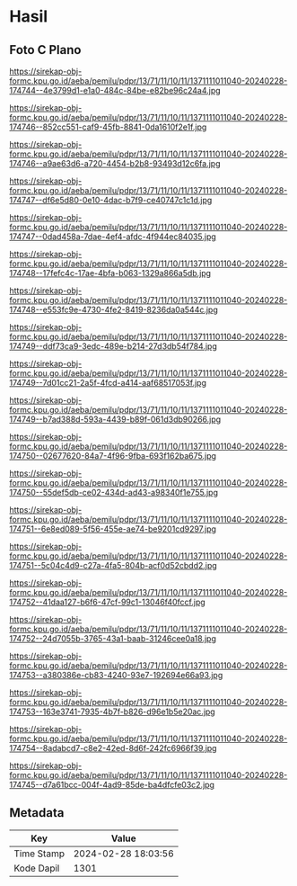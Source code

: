 # Hasil

## Foto C Plano

https://sirekap-obj-formc.kpu.go.id/aeba/pemilu/pdpr/13/71/11/10/11/1371111011040-20240228-174744--4e3799d1-e1a0-484c-84be-e82be96c24a4.jpg

https://sirekap-obj-formc.kpu.go.id/aeba/pemilu/pdpr/13/71/11/10/11/1371111011040-20240228-174746--852cc551-caf9-45fb-8841-0da1610f2e1f.jpg

https://sirekap-obj-formc.kpu.go.id/aeba/pemilu/pdpr/13/71/11/10/11/1371111011040-20240228-174746--a9ae63d6-a720-4454-b2b8-93493d12c6fa.jpg

https://sirekap-obj-formc.kpu.go.id/aeba/pemilu/pdpr/13/71/11/10/11/1371111011040-20240228-174747--df6e5d80-0e10-4dac-b7f9-ce40747c1c1d.jpg

https://sirekap-obj-formc.kpu.go.id/aeba/pemilu/pdpr/13/71/11/10/11/1371111011040-20240228-174747--0dad458a-7dae-4ef4-afdc-4f944ec84035.jpg

https://sirekap-obj-formc.kpu.go.id/aeba/pemilu/pdpr/13/71/11/10/11/1371111011040-20240228-174748--17fefc4c-17ae-4bfa-b063-1329a866a5db.jpg

https://sirekap-obj-formc.kpu.go.id/aeba/pemilu/pdpr/13/71/11/10/11/1371111011040-20240228-174748--e553fc9e-4730-4fe2-8419-8236da0a544c.jpg

https://sirekap-obj-formc.kpu.go.id/aeba/pemilu/pdpr/13/71/11/10/11/1371111011040-20240228-174749--ddf73ca9-3edc-489e-b214-27d3db54f784.jpg

https://sirekap-obj-formc.kpu.go.id/aeba/pemilu/pdpr/13/71/11/10/11/1371111011040-20240228-174749--7d01cc21-2a5f-4fcd-a414-aaf68517053f.jpg

https://sirekap-obj-formc.kpu.go.id/aeba/pemilu/pdpr/13/71/11/10/11/1371111011040-20240228-174749--b7ad388d-593a-4439-b89f-061d3db90266.jpg

https://sirekap-obj-formc.kpu.go.id/aeba/pemilu/pdpr/13/71/11/10/11/1371111011040-20240228-174750--02677620-84a7-4f96-9fba-693f162ba675.jpg

https://sirekap-obj-formc.kpu.go.id/aeba/pemilu/pdpr/13/71/11/10/11/1371111011040-20240228-174750--55def5db-ce02-434d-ad43-a98340f1e755.jpg

https://sirekap-obj-formc.kpu.go.id/aeba/pemilu/pdpr/13/71/11/10/11/1371111011040-20240228-174751--6e8ed089-5f56-455e-ae74-be9201cd9297.jpg

https://sirekap-obj-formc.kpu.go.id/aeba/pemilu/pdpr/13/71/11/10/11/1371111011040-20240228-174751--5c04c4d9-c27a-4fa5-804b-acf0d52cbdd2.jpg

https://sirekap-obj-formc.kpu.go.id/aeba/pemilu/pdpr/13/71/11/10/11/1371111011040-20240228-174752--41daa127-b6f6-47cf-99c1-13046f40fccf.jpg

https://sirekap-obj-formc.kpu.go.id/aeba/pemilu/pdpr/13/71/11/10/11/1371111011040-20240228-174752--24d7055b-3765-43a1-baab-31246cee0a18.jpg

https://sirekap-obj-formc.kpu.go.id/aeba/pemilu/pdpr/13/71/11/10/11/1371111011040-20240228-174753--a380386e-cb83-4240-93e7-192694e66a93.jpg

https://sirekap-obj-formc.kpu.go.id/aeba/pemilu/pdpr/13/71/11/10/11/1371111011040-20240228-174753--163e3741-7935-4b7f-b826-d96e1b5e20ac.jpg

https://sirekap-obj-formc.kpu.go.id/aeba/pemilu/pdpr/13/71/11/10/11/1371111011040-20240228-174754--8adabcd7-c8e2-42ed-8d6f-242fc6966f39.jpg

https://sirekap-obj-formc.kpu.go.id/aeba/pemilu/pdpr/13/71/11/10/11/1371111011040-20240228-174745--d7a61bcc-004f-4ad9-85de-ba4dfcfe03c2.jpg


## Metadata

| Key        | Value               |
| ---------- | ------------------- |
| Time Stamp | 2024-02-28 18:03:56 |
| Kode Dapil | 1301                |



